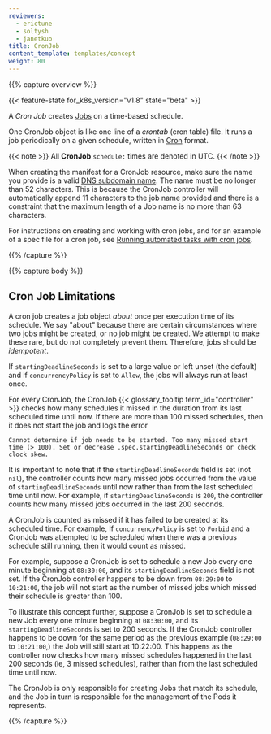 ```yaml
---
reviewers:
  - erictune
  - soltysh
  - janetkuo
title: CronJob
content_template: templates/concept
weight: 80
---
```


{{% capture overview %}}

{{< feature-state for_k8s_version="v1.8" state="beta" >}}

A _Cron Job_ creates
[Jobs](/docs/concepts/workloads/controllers/jobs-run-to-completion/) on a
time-based schedule.

One CronJob object is like one line of a _crontab_ (cron table) file. It runs a
job periodically on a given schedule, written in
[Cron](https://en.wikipedia.org/wiki/Cron) format.

{{< note >}} All **CronJob** `schedule:` times are denoted in UTC. {{< /note >}}

When creating the manifest for a CronJob resource, make sure the name you
provide is a valid
[DNS subdomain name](/docs/concepts/overview/working-with-objects/names#dns-subdomain-names).
The name must be no longer than 52 characters. This is because the CronJob
controller will automatically append 11 characters to the job name provided and
there is a constraint that the maximum length of a Job name is no more than 63
characters.

For instructions on creating and working with cron jobs, and for an example of a
spec file for a cron job, see
[Running automated tasks with cron jobs](/docs/tasks/job/automated-tasks-with-cron-jobs).

{{% /capture %}}

{{% capture body %}}

## Cron Job Limitations

A cron job creates a job object _about_ once per execution time of its schedule.
We say "about" because there are certain circumstances where two jobs might be
created, or no job might be created. We attempt to make these rare, but do not
completely prevent them. Therefore, jobs should be _idempotent_.

If `startingDeadlineSeconds` is set to a large value or left unset (the default)
and if `concurrencyPolicy` is set to `Allow`, the jobs will always run at least
once.

For every CronJob, the CronJob {{< glossary_tooltip term_id="controller" >}}
checks how many schedules it missed in the duration from its last scheduled time
until now. If there are more than 100 missed schedules, then it does not start
the job and logs the error

```
Cannot determine if job needs to be started. Too many missed start time (> 100). Set or decrease .spec.startingDeadlineSeconds or check clock skew.
```

It is important to note that if the `startingDeadlineSeconds` field is set (not
`nil`), the controller counts how many missed jobs occurred from the value of
`startingDeadlineSeconds` until now rather than from the last scheduled time
until now. For example, if `startingDeadlineSeconds` is `200`, the controller
counts how many missed jobs occurred in the last 200 seconds.

A CronJob is counted as missed if it has failed to be created at its scheduled
time. For example, If `concurrencyPolicy` is set to `Forbid` and a CronJob was
attempted to be scheduled when there was a previous schedule still running, then
it would count as missed.

For example, suppose a CronJob is set to schedule a new Job every one minute
beginning at `08:30:00`, and its `startingDeadlineSeconds` field is not set. If
the CronJob controller happens to be down from `08:29:00` to `10:21:00`, the job
will not start as the number of missed jobs which missed their schedule is
greater than 100.

To illustrate this concept further, suppose a CronJob is set to schedule a new
Job every one minute beginning at `08:30:00`, and its `startingDeadlineSeconds`
is set to 200 seconds. If the CronJob controller happens to be down for the same
period as the previous example (`08:29:00` to `10:21:00`,) the Job will still
start at 10:22:00. This happens as the controller now checks how many missed
schedules happened in the last 200 seconds (ie, 3 missed schedules), rather than
from the last scheduled time until now.

The CronJob is only responsible for creating Jobs that match its schedule, and
the Job in turn is responsible for the management of the Pods it represents.

{{% /capture %}}
